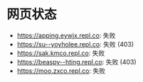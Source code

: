 # 网页状态
- https://apping.eywjx.repl.co: 失败
- https://su--yoyholee.repl.co: 失败 (403)
- https://sak.kmco.repl.co: 失败
- https://beaspy--hting.repl.co: 失败 (403)
- https://moo.zxco.repl.co: 失败
